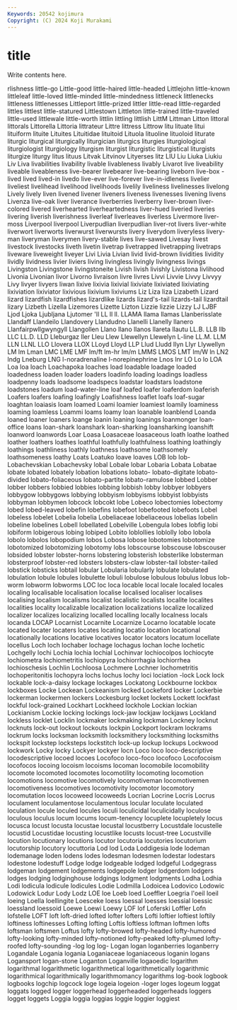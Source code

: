 ```yaml
---
Keywords: 20542 kojimura
Copyright: (C) 2024 Koji Murakami
---
```


# title

Write contents here.



rlishness little-go Little-good little-haired little-headed Littlejohn
little-known littleleaf little-loved little-minded little-mindedness littleneck littlenecks littleness littlenesses Littleport
little-prized littler little-read little-regarded littles littlest little-statured Littlestown Littleton little-trained
little-traveled little-used littlewale little-worth littlin littling littlish LittM Littman Litton
littoral littorals Littorella Littoria littrateur Littre littress Littrow litu lituate
litui lituiform lituite Lituites Lituitidae lituitoid Lituola lituoline lituoloid liturate
liturgic liturgical liturgically liturgician liturgics liturgies liturgiological liturgiologist liturgiology liturgism
liturgist liturgistic liturgistical liturgists liturgize liturgy litus lituus Litvak Litvinov
Lityerses litz LIU Liu Liuka Liukiu Liv Liva livabilities livability
livable livableness livably Livarot live liveability liveable liveableness live-bearer livebearer
live-bearing liveborn live-box -lived lived lived-in livedo live-ever live-forever live-in-idleness
livelier liveliest livelihead livelihood livelihoods livelily liveliness livelinesses livelong Lively
lively liven livened livener liveners liveness livenesses livening livens Livenza
live-oak liver liverance liverberries liverberry liver-brown liver-colored livered liverhearted liverheartedness
liver-hued liveried liveries livering liverish liverishness liverleaf liverleaves liverless Livermore
liver-moss Liverpool liverpool Liverpudlian liverpudlian liver-rot livers liver-white liverwort liverworts
liverwurst liverwursts livery liverydom liveryless livery-man liveryman liverymen livery-stable lives
live-sawed Livesay livest livestock livestocks liveth livetin livetrap livetrapped livetrapping
livetraps liveware liveweight liveyer Livi Livia Livian livid livid-brown lividities
lividity lividly lividness livier liviers living livingless livingly livingness livings
Livingston Livingstone livingstoneite Livish livish livishly Livistona livlihood Livonia Livonian
livor Livorno livraison livre livres Livvi Livvie Livvy Livvyy Livy
livyer livyers liwan lixive lixivia lixivial lixiviate lixiviated lixiviating lixiviation
lixiviator lixivious lixivium lixiviums Liz Liza liza Lizabeth Lizard lizard
lizardfish lizardfishes lizardlike lizards lizard's-tail lizards-tail lizardtail lizary Lizbeth Lizella
Lizemores Lizette Lizton Lizzie lizzie Lizzy LJ LJBF Ljod Ljoka
Ljubljana Ljutomer 'll LL ll ll. LLAMA llama llamas Llanberisslate
Llandaff Llandeilo Llandovery Llandudno Llanelli Llanelly llanero Llanfairpwllgwyngyll Llangollen Llano
llano llanos llareta llautu LL.B. LLB llb LLC LL.D. LLD
Lleburgaz ller Lleu Llew Llewellyn Llewelyn L-line LL.M. LLM LLN
LLNL LLO Llovera LLOX LLoyd Lloyd LLP Llud Lludd llyn
Llyr Llywellyn LM lm Lman LMC LME LMF lm/ft lm-hr
lm/m LMMS LMOS LMT lm/W ln LN2 lndg Lneburg LNG
l-noradrenaline l-norepinephrine Lnos lnr LO Lo lo LOA Loa loa
loach Loachapoka loaches load loadable loadage loaded loadedness loaden loader
loaders loadinfo loading loadings loadless loadpenny loads loadsome loadspecs loadstar
loadstars loadstone loadstones loadum load-water-line loaf loafed loafer loaferdom loaferish
Loafers loafers loafing loafingly Loafishness loaflet loafs loaf-sugar loaghtan loaiasis
loam loamed Loami loamier loamiest loamily loaminess loaming loamless Loammi
loams loamy loan loanable loanblend Loanda loaned loaner loaners loange
loanin loaning loanings loanmonger loan-office loans loan-shark loanshark loan-sharking loansharking
loanshift loanword loanwords Loar Loasa Loasaceae loasaceous loath loathe loathed
loather loathers loathes loathful loathfully loathfulness loathing loathingly loathings loathliness
loathly loathness loathsome loathsomely loathsomeness loathy Loats Loatuko loave loaves
LOB lob lob- Lobachevskian Lobachevsky lobal Lobale lobar Lobaria Lobata
Lobatae lobate lobated lobately lobation lobations lobato- lobato-digitate lobato-divided lobato-foliaceous
lobato-partite lobato-ramulose lobbed Lobber lobber lobbers lobbied lobbies lobbing lobbish
lobby lobbyer lobbyers lobbygow lobbygows lobbying lobbyism lobbyisms lobbyist lobbyists
lobbyman lobbymen lobcock lobcokt lobe Lobeco lobectomies lobectomy lobed lobed-leaved
lobefin lobefins lobefoot lobefooted lobefoots Lobel lobeless lobelet Lobelia lobelia
Lobeliaceae lobeliaceous lobelias lobelin lobeline lobelines Lobell lobellated Lobelville Lobengula
lobes lobfig lobi lobiform lobigerous lobing lobiped Lobito loblollies loblolly
lobo lobola lobolo lobolos lobopodium lobos Lobosa lobose lobotomies lobotomize
lobotomized lobotomizing lobotomy lobs lobscourse lobscouse lobscouser lobsided lobster lobster-horns
lobstering lobsterish lobsterlike lobsterman lobsterproof lobster-red lobsters lobsters-claw lobster-tail lobster-tailed
lobstick lobsticks lobtail lobular Lobularia lobularly lobulate lobulated lobulation lobule
lobules lobulette lobuli lobulose lobulous lobulus lobus lob-worm lobworm lobworms
LOC loc loca locable local locale localed locales localing localisable
localisation localise localised localiser localises localising localism localisms localist localistic
localists localite localites localities locality localizable localization localizations localize localized
localizer localizes localizing localled localling locally localness locals locanda LOCAP
Locarnist Locarnite Locarnize Locarno locatable locate located locater locaters locates
locating locatio location locational locationally locations locative locatives locator locators
locatum locellate locellus Loch loch lochaber lochage lochagus lochan loche
lochetic Lochgelly lochi Lochia lochia lochial Lochinvar lochiocolpos lochiocyte lochiometra
lochiometritis lochiopyra lochiorrhagia lochiorrhea lochioschesis Lochlin Lochloosa Lochmere Lochner lochometritis
lochoperitonitis lochopyra lochs lochus lochy loci lociation -lock Lock lock
lockable lock-a-daisy lockage lockages Lockatong Lockbourne lockbox lockboxes Locke Lockean
Lockeanism locked Lockeford locker Lockerbie lockerman lockermen lockers Lockesburg locket
lockets Lockett lockfast lockful lock-grained Lockhart Lockheed lockhole Lockian lockian
Lockianism Lockie locking lockings lock-jaw lockjaw lockjaws Lockland lockless locklet
Locklin lockmaker lockmaking lockman Lockney locknut locknuts lock-out lockout lockouts
lockpin Lockport lockram lockrams lockrum locks locksman locksmith locksmithery locksmithing
locksmiths lockspit lockstep locksteps lockstitch lock-up lockup lockups Lockwood lockwork
Locky locky Lockyer lockyer locn Loco loco loco-descriptive locodescriptive locoed
locoes Locofoco loco-foco locofoco Locofocoism locofocos locoing locoism locoisms locoman
locomobile locomobility locomote locomoted locomotes locomotility locomoting locomotion locomotions locomotive
locomotively locomotiveman locomotivemen locomotiveness locomotives locomotivity locomotor locomotory locomutation locos
locoweed locoweeds Locrian Locrine Locris Locrus loculament loculamentose loculamentous locular
loculate loculated loculation locule loculed locules loculi loculicidal loculicidally loculose
loculous loculus locum locums locum-tenency locuplete locupletely locus locusca locust
locusta locustae locustal locustberry Locustdale locustelle locustid Locustidae locusting locustlike
locusts locust-tree Locustville locution locutionary locutions locutor locutoria locutories locutorium
locutorship locutory locuttoria Lod lod Loda Loddigesia lode lodeman lodemanage
loden lodens lodes lodesman lodesmen lodestar lodestars lodestone lodestuff Lodge
lodge lodgeable lodged lodgeful Lodgegrass lodgeman lodgement lodgements lodgepole lodger
lodgerdom lodgers lodges lodging lodginghouse lodgings lodgment lodgments Lodha Lodhia
Lodi lodicula lodicule lodicules Lodie Lodmilla Lodoicea Lodovico Lodowic Lodowick
Lodur Lody Lodz LOE loe Loeb loed Loeffler Loegria l'oeil
loeil loeing Loella loellingite Loesceke loess loessal loesses loessial loessic
loessland loessoid Loewe Loewi Loewy LOF lof Loferski Loffler Lofn
lofstelle LOFT loft loft-dried lofted lofter lofters Lofti loftier loftiest
loftily loftiness loftinesses Lofting lofting Loftis loftless loftman loftmen lofts
loftsman loftsmen Loftus lofty lofty-browed lofty-headed lofty-humored lofty-looking lofty-minded lofty-notioned
lofty-peaked lofty-plumed lofty-roofed lofty-sounding -log log log- Logan logan loganberries
loganberry Logandale Logania logania Loganiaceae loganiaceous loganin logans Logansport logan-stone
Loganton Loganville logaoedic logarithm logarithmal logarithmetic logarithmetical logarithmetically logarithmic logarithmical
logarithmically logarithmomancy logarithms log-book logbook logbooks logchip logcock loge logeia
logeion -loger loges logeum loggat loggats logged logger loggerhead loggerheaded
loggerheads loggers logget loggets Loggia loggia loggias loggie loggier loggiest
